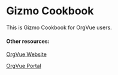 Gizmo Cookbook
=======

This is Gizmo Cookbook for OrgVue users.


#### Other resources:

[OrgVue Website](http://orgvue.com/)

[OrgVue Portal](https://support.orgvue.com/)
